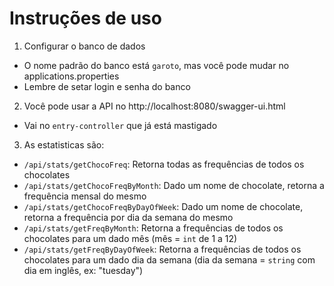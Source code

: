 # Instruções de uso

1. Configurar o banco de dados
+ O nome padrão do banco está `garoto`, mas você pode mudar no applications.properties
+ Lembre de setar login e senha do banco

2. Você pode usar a API no http://localhost:8080/swagger-ui.html
+ Vai no `entry-controller` que já está mastigado

3. As estatisticas são:
+ `/api/stats/getChocoFreq`: Retorna todas as frequências de todos os chocolates 
+ `/api/stats/getChocoFreqByMonth`: Dado um nome de chocolate, retorna a frequência mensal do mesmo
+ `/api/stats/getChocoFreqByDayOfWeek`: Dado um nome de chocolate, retorna a frequência por dia da semana do mesmo
+ `/api/stats/getFreqByMonth`: Retorna a frequências de todos os chocolates para um dado mês (mês = `int` de 1 a 12)
+ `/api/stats/getFreqByDayOfWeek`: Retorna a frequências de todos os chocolates para um dado dia da semana (dia da semana = `string` com dia em inglês, ex: "tuesday")